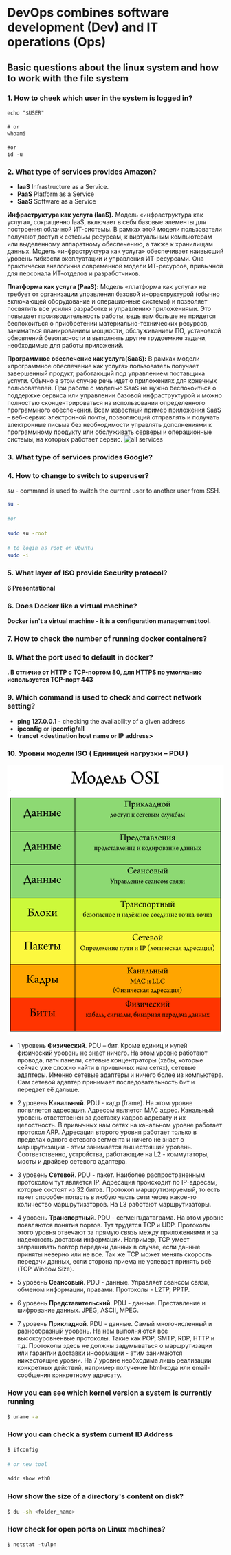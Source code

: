 # DevOps combines software development (Dev) and IT operations (Ops)

## Basic questions about the linux system and how to work with the file system

### 1. How to cheek which user in the system is logged in?

```shell
echo "$USER"

# or
whoami

#or
id -u
```

### 2. What type of services provides Amazon?
- __IaaS__ Infrastructure as a Service.
- __PaaS__ Platform as a Service  
- __SaaS__ Software as a Service

__Инфраструктура как услуга (IaaS).__
Модель «инфраструктура как услуга», сокращенно IaaS, включает в себя базовые элементы для построения облачной ИТ-системы. В рамках этой модели пользователи получают доступ к сетевым ресурсам, к виртуальным компьютерам или выделенному аппаратному обеспечению, а также к хранилищам данных. Модель «инфраструктура как услуга» обеспечивает наивысший уровень гибкости эксплуатации и управления ИТ-ресурсами. Она практически аналогична современной модели ИТ-ресурсов, привычной для персонала ИТ-отделов и разработчиков.  

__Платформа как услуга (PaaS):__
Модель «платформа как услуга» не требует от организации управления базовой инфраструктурой (обычно включающей оборудование и операционные системы) и позволяет посвятить все усилия разработке и управлению приложениями. Это повышает производительность работы, ведь вам больше не придется беспокоиться о приобретении материально-технических ресурсов, заниматься планированием мощности, обслуживанием ПО, установкой обновлений безопасности и выполнять другие трудоемкие задачи, необходимые для работы приложений.

__Программное обеспечение как услуга(SaaS):__
В рамках модели «программное обеспечение как услуга» пользователь получает завершенный продукт, работающий под управлением поставщика услуги. Обычно в этом случае речь идет о приложениях для конечных пользователей. При работе с моделью SaaS не нужно беспокоиться о поддержке сервиса или управлении базовой инфраструктурой и можно полностью сконцентрироваться на использовании определенного программного обеспечения. Всем известный пример приложения SaaS – веб-сервис электронной почты, позволяющий отправлять и получать электронные письма без необходимости управлять дополнениями к программному продукту или обслуживать серверы и операционные системы, на которых работает сервис.
![all services](https://i.ytimg.com/vi/Tu_AmhKOMH4/maxresdefault.jpg)

### 3. What type of services provides Google?

### 4. How to change to switch to superuser?

_su_ - command is used to switch the current user to another user from SSH.

```bash
su -

#or

sudo su -root

# to login as root on Ubuntu
sudo -i
```

### 5. What layer of ISO provide Security protocol?  
__6 Presentational__

### 6. Does Docker like a virtual machine?  
__Docker isn't a virtual machine - it is a configuration management tool.__

### 7. How to check the number of running docker containers?

### 8. What the port used to default in docker?  

__. В отличие от HTTP с TCP-портом 80, для HTTPS по умолчанию используется TCP-порт 443__

### 9. Which command is used to check and correct network setting? 

- __ping 127.0.0.1__ - checking the availability of a given address
- __ipconfig__ or __ipconfig/all__ 
- __trancet \<destination host name or IP address\>__

### 10. Уровни модели ISO ( Единицей нагрузки – PDU )

<img src="/img/OSI-model.png">

- 1 уровень **Физический**. PDU – бит. Кроме единиц и нулей физический уровень не знает ничего. На этом уровне работают провода, патч панели, сетевые концентраторы (хабы, которые сейчас уже сложно найти в привычных нам сетях), сетевые адаптеры. Именно сетевые адаптеры и ничего более из компьютера. Сам сетевой адаптер принимает последовательность бит и передает её дальше.

- 2 уровень **Канальный**. PDU - кадр (frame). На этом уровне появляется адресация. Адресом является MAC адрес. Канальный уровень ответственен за доставку кадров адресату и их целостность. В привычных нам сетях на канальном уровне работает протокол ARP. Адресация второго уровня работает только в пределах одного сетевого сегмента и ничего не знает о маршрутизации - этим занимается вышестоящий уровень. Соответственно, устройства, работающие на L2 - коммутаторы, мосты и драйвер сетевого адаптера.

- 3 уровень **Сетевой**. PDU - пакет. Наиболее распространенным протоколом тут является IP. Адресация происходит по IP-адресам, которые состоят из 32 битов. Протокол маршрутизируемый, то есть пакет способен попасть в любую часть сети через какое-то количество маршрутизаторов. На L3 работают маршрутизаторы.

- 4 уровень **Транспортный**. PDU - сегмент/датаграма. На этом уровне появляются понятия портов. Тут трудятся TCP и UDP. Протоколы этого уровня отвечают за прямую связь между приложениями и за надежность доставки информации. Например, TCP умеет запрашивать повтор передачи данных в случае, если данные приняты неверно или не все. Так же TCP может менять скорость передачи данных, если сторона приема не успевает принять всё (TCP Window Size).

- 5 уровень **Сеансовый**. PDU - данные. Управляет сеансом связи, обменом информации, правами. Протоколы - L2TP, PPTP.

- 6 уровень **Представительский**. PDU - данные. Преставление и шифрование данных. JPEG, ASCII, MPEG.

- 7 уровень **Прикладной**. PDU - данные. Самый многочисленный и разнообразный уровень. На нем выполняются все высокоуровненвые протоколы. Такие как POP, SMTP, RDP, HTTP и т.д. Протоколы здесь не должны задумываться о маршрутизации или гарантии доставки информации - этим занимаются нижестоящие уровни. На 7 уровне необходима лишь реализации конкретных действий, например получение html-кода или email-сообщения конкретному адресату.

### How you can see which kernel version a system is currently running

```bash 
$ uname -a
```

### How you can check a system current ID Address

```bash
$ ifconfig 

# or new tool 

addr show eth0
```

### How show the size of a directory's content on disk? 

```bash 
$ du -sh <folder_name>
```

### How check for open ports on Linux machines?

```
$ netstat -tulpn
```
